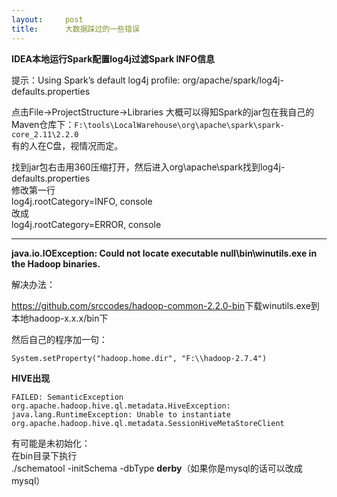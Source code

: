 ```yaml
---
layout:     post
title:      大数据踩过的一些错误
---
```

<div id="article_content" class="article_content clearfix csdn-tracking-statistics" data-pid="blog" data-mod="popu_307" data-dsm="post">
								            <div id="content_views" class="markdown_views prism-atom-one-dark">
							<!-- flowchart 箭头图标 勿删 -->
							<svg xmlns="http://www.w3.org/2000/svg" style="display: none;"><path stroke-linecap="round" d="M5,0 0,2.5 5,5z" id="raphael-marker-block" style="-webkit-tap-highlight-color: rgba(0, 0, 0, 0);"></path></svg>
							<p><strong>IDEA本地运行Spark配置log4j过滤Spark INFO信息</strong></p>

<p>提示：Using Spark’s default log4j profile: org/apache/spark/log4j-defaults.properties</p>

<p>点击File-&gt;ProjectStructure-&gt;Libraries 大概可以得知Spark的jar包在我自己的Maven仓库下：<code>F:\tools\LocalWarehouse\org\apache\spark\spark-core_2.11\2.2.0</code> <br>
有的人在C盘，视情况而定。</p>

<p>找到jar包右击用360压缩打开，然后进入org\apache\spark找到log4j-defaults.properties <br>
修改第一行 <br>
log4j.rootCategory=INFO, console <br>
改成 <br>
log4j.rootCategory=ERROR, console</p>

<hr>

<p><strong>java.io.IOException: Could not locate executable null\bin\winutils.exe in the Hadoop binaries.</strong></p>

<p>解决办法：</p>

<p><a href="https://github.com/srccodes/hadoop-common-2.2.0-bin" rel="nofollow" target="_blank">https://github.com/srccodes/hadoop-common-2.2.0-bin</a>下载winutils.exe到本地hadoop-x.x.x/bin下</p>

<p>然后自己的程序加一句：</p>

<pre class="prettyprint"><code class=" hljs avrasm">System<span class="hljs-preprocessor">.setProperty</span>(<span class="hljs-string">"hadoop.home.dir"</span>, <span class="hljs-string">"F:\\hadoop-2.7.4"</span>)</code></pre>

<p><strong>HIVE出现</strong> </p>

<pre class="prettyprint"><code class=" hljs avrasm"><span class="hljs-label">FAILED:</span> SemanticException org<span class="hljs-preprocessor">.apache</span><span class="hljs-preprocessor">.hadoop</span><span class="hljs-preprocessor">.hive</span><span class="hljs-preprocessor">.ql</span><span class="hljs-preprocessor">.metadata</span><span class="hljs-preprocessor">.HiveException</span>: java<span class="hljs-preprocessor">.lang</span><span class="hljs-preprocessor">.RuntimeException</span>: Unable to instantiate org<span class="hljs-preprocessor">.apache</span><span class="hljs-preprocessor">.hadoop</span><span class="hljs-preprocessor">.hive</span><span class="hljs-preprocessor">.ql</span><span class="hljs-preprocessor">.metadata</span><span class="hljs-preprocessor">.SessionHiveMetaStoreClient</span></code></pre>

<p>有可能是未初始化： <br>
在bin目录下执行 <br>
./schematool -initSchema -dbType <strong>derby</strong>（如果你是mysql的话可以改成mysql）</p>            </div>
						<link href="https://csdnimg.cn/release/phoenix/mdeditor/markdown_views-9e5741c4b9.css" rel="stylesheet">
                </div>